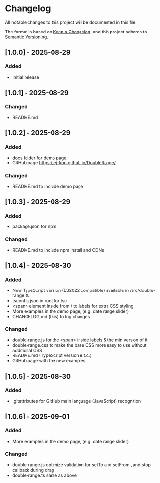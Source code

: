 # Changelog

All notable changes to this project will be documented in this file.

The format is based on [Keep a Changelog](https://keepachangelog.com/en/1.0.0/),
and this project adheres to [Semantic Versioning](https://semver.org/spec/v2.0.0.html).

## [1.0.0] - 2025-08-29
### Added
- Initial release

## [1.0.1] - 2025-08-29
### Changed
- README.md 

## [1.0.2] - 2025-08-29
### Added
- docs folder for demo page
- GitHub page https://ej-kon.github.io/DoubleRange/

### Changed
- README.md to include demo page

## [1.0.3] - 2025-08-29
### Added
- package.json for npm

### Changed
- README.md to include npm install and CDNs

## [1.0.4] - 2025-08-30
### Added
- New TypeScript version (ES2022 compatible) available in /src/double-range.ts
- tsconfig.json in root for tsc
- &lt;span> element inside from / to labels for extra CSS styling
- More examples in the demo page, (e.g. date range slider)
- CHANGELOG.md (this) to log changes

### Changed
- double-range.js for the &lt;span> inside labels & the min version of it 
- double-range.css to make the base CSS more easy to use without additional CSS
- README.md (TypeScript version e.t.c.) 
- GitHub page with the new examples 

## [1.0.5] - 2025-08-30
### Added
- .gitattributes for GitHub main language (JavaScript) recognition  

## [1.0.6] - 2025-09-01
### Added
- More examples in the demo page, (e.g. date range slider) 

### Changed
- double-range.js optimize validation for setTo and setFrom , and stop callback during drag
- double-range.ts same as above
